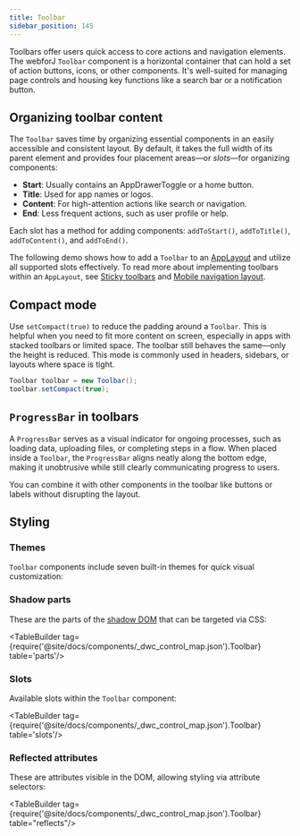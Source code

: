 ```yaml
---
title: Toolbar
sidebar_position: 145
---
```


<DocChip chip="shadow" />
<DocChip chip="name" label="dwc-toolbar" />
<JavadocLink type="toolbar" location="com/webforj/component/layout/toolbar/Toolbar" top='true'/>

Toolbars offer users quick access to core actions and navigation elements. The webforJ `Toolbar` component is a horizontal container that can hold a set of action buttons, icons, or other components. It's well-suited for managing page controls and housing key functions like a search bar or a notification button.

## Organizing toolbar content

The `Toolbar` saves time by organizing essential components in an easily accessible and consistent layout. By default, it takes the full width of its parent element and provides four placement areas—or _slots_—for organizing components:

- **Start**: Usually contains an <JavadocLink type="applayout" location="com/webforj/component/layout/applayout/AppDrawerToggle" code='true'>AppDrawerToggle</JavadocLink> or a home button.
- **Title**: Used for app names or logos.
- **Content**: For high-attention actions like search or navigation.
- **End**: Less frequent actions, such as user profile or help.

Each slot has a method for adding components: `addToStart()`, `addToTitle()`, `addToContent()`, and `addToEnd()`.

The following demo shows how to add a `Toolbar` to an [AppLayout](./app-layout) and utilize all supported slots effectively.
To read more about implementing toolbars within an `AppLayout`, see [Sticky toolbars](./app-layout#sticky-toolbars) and [Mobile navigation layout](./app-layout#mobile-navigation-layout).

<AppLayoutViewer
path='/webforj/toolbarslots?' mobile='false'
javaE='https://raw.githubusercontent.com/webforj/webforj-documentation/refs/heads/main/src/main/java/com/webforj/samples/views/toolbar/ToolbarSlotsView.java'
height='300px'
/>

## Compact mode

Use `setCompact(true)` to reduce the padding around a `Toolbar`. This is helpful when you need to fit more content on screen, especially in apps with stacked toolbars or limited space. The toolbar still behaves the same—only the height is reduced. This mode is commonly used in headers, sidebars, or layouts where space is tight.

```java
Toolbar toolbar = new Toolbar();
toolbar.setCompact(true);
```

<AppLayoutViewer path='/webforj/toolbarcompact?' mobile='false'
javaE='https://raw.githubusercontent.com/webforj/webforj-documentation/refs/heads/main/src/main/java/com/webforj/samples/views/toolbar/ToolbarCompactView.java'
/>

## `ProgressBar` in toolbars

A `ProgressBar` serves as a visual indicator for ongoing processes, such as loading data, uploading files, or completing steps in a flow. When placed inside a `Toolbar`, the `ProgressBar` aligns neatly along the bottom edge, making it unobtrusive while still clearly communicating progress to users.

You can combine it with other components in the toolbar like buttons or labels without disrupting the layout.

<AppLayoutViewer path='/webforj/toolbarprogressbar?' mobile='false'
javaE='https://raw.githubusercontent.com/webforj/webforj-documentation/refs/heads/main/src/main/java/com/webforj/samples/views/toolbar/ToolbarProgressbarView.java'
/>

## Styling

### Themes

`Toolbar` components include <JavadocLink type="foundation" location="com/webforj/component/Theme">seven built-in themes</JavadocLink> for quick visual customization:

<ComponentDemo 
path='/webforj/toolbartheme?'
javaE='https://raw.githubusercontent.com/webforj/webforj-documentation/refs/heads/main/src/main/java/com/webforj/samples/views/toolbar/ToolbarThemeView.java' 
height = '475px'
/>

### Shadow parts

These are the parts of the [shadow DOM](../glossary#shadow-dom) that can be targeted via CSS:

<TableBuilder tag={require('@site/docs/components/\_dwc_control_map.json').Toolbar} table='parts'/>

### Slots

Available slots within the `Toolbar` component:

<TableBuilder tag={require('@site/docs/components/\_dwc_control_map.json').Toolbar} table='slots'/>

### Reflected attributes

These are attributes visible in the DOM, allowing styling via attribute selectors:

<TableBuilder tag={require('@site/docs/components/\_dwc_control_map.json').Toolbar} table="reflects"/>
